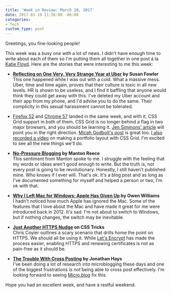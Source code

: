 ```yaml
---
title: 'Week in Review: March 10, 2017'
date: 2017-03-10 11:56:00 -06:00
categories:
- Tech
custom_type: post
---
```


Greetings, you fine-looking people!

This week was a busy one with a lot of news. I didn't have enough time to write about each of them so I'm putting them all together in one post á la [Katie Floyd](https://katiefloyd.com/). Here are the stories that were interesting to me this week:

- **[Reflecting on One Very, Very Strange Year at Uber](https://www.susanjfowler.com/blog/2017/2/19/reflecting-on-one-very-strange-year-at-uber) by Susan Fowler**  
This one happened while I was out with a cold. What a massive mess. Uber, time and time again, proves that their culture is toxic in all new levels. HR is shown to be useless, and I find it baffling that anyone would think they could get away with this. I've deleted my Uber account and their app from my phone, and I'd advise you to do the same. Their complicity in this sexual harassment cannot be tolerated.

- [Firefox 52](https://developer.mozilla.org/en-US/Firefox/Releases/52) and [Chrome 57](https://developers.google.com/web/updates/2017/03/nic57) landed in the same week, and with it, CSS Grid support in both of them. CSS Grid is no longer behind a flag in two major browsers, and you should be learning it. [Jen Simmons' article](http://jensimmons.com/post/feb-27-2017/learn-css-grid) will point you in the right direction. [Micah Godbolt's post](https://micahgodbolt.com/blog/css-grid-fist-look/) is great too. [I also recorded a video](https://youtu.be/HmIpJDfcZrA) on making a portfolio layout with CSS Grid. I'm excited to see all the new things we'll do.

- **[No-Pressure Blogging](http://www.manton.org/2017/03/no-pressure-blogging.html) by Manton Reece**  
This sentiment from Manton spoke to me. I struggle with the feeling that my words or ideas aren't good enough to write. But the truth is, not every post is going to be revolutionary. Honestly, I still haven't published mine. Who knows if I ever will. That's ok. It's a blog post and as long as I've documented something for myself and helped a person or two, I'm ok with that.

- **[Why I Left Mac for Windows: Apple Has Given Up](http://char.gd/microsoft/why-i-left-mac-for-windows/) by Owen Williams**  
I hadn't noticed how much Apple has ignored the Mac. Some of the features that I love about the Mac and have made it great for me were introduced back in 2012. It's sad. I'm not about to switch to Windows, but if nothing changes, the switch may be inevitable.

- **[Just Another HTTPS Nudge](https://css-tricks.com/just-another-https-nudge/) on CSS Tricks**  
Chris Coyier outlines a scary scenario that drills home the point on HTTPS. We should all be using it. While [Let's Encrypt](https://letsencrypt.org/) has made the process easier, enabling HTTPS and renewing certificates is not as pain-free as it should be.

- **[The Trouble With Cross Posting](https://jonathanhays.me/2016/04/12/the-trouble-with-cross-posting/) by Jonathan Hays**  
I've been doing a lot of research into microblogging these days and one of the biggest frustrations is not being able to cross post effectively. I'm looking forward to seeing [Micro.blog](http://micro.blog/) fix this.

Hope you had an excellent week, and have a restful weekend.
